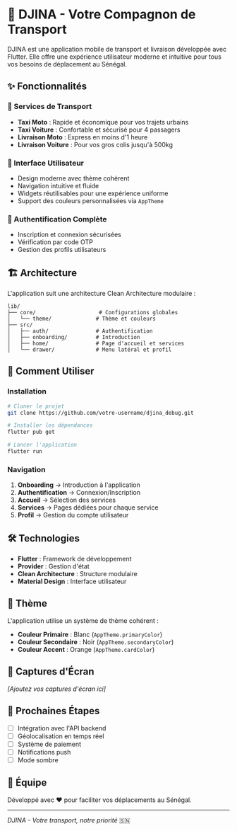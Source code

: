# 🚗 DJINA - Votre Compagnon de Transport

DJINA est une application mobile de transport et livraison développée avec Flutter. Elle offre une expérience utilisateur moderne et intuitive pour tous vos besoins de déplacement au Sénégal.

## ✨ Fonctionnalités

### 🚖 Services de Transport
- **Taxi Moto** : Rapide et économique pour vos trajets urbains
- **Taxi Voiture** : Confortable et sécurisé pour 4 passagers
- **Livraison Moto** : Express en moins d'1 heure
- **Livraison Voiture** : Pour vos gros colis jusqu'à 500kg

### 🎨 Interface Utilisateur
- Design moderne avec thème cohérent
- Navigation intuitive et fluide
- Widgets réutilisables pour une expérience uniforme
- Support des couleurs personnalisées via `AppTheme`

### 🔐 Authentification Complète
- Inscription et connexion sécurisées
- Vérification par code OTP
- Gestion des profils utilisateurs

## 🏗️ Architecture

L'application suit une architecture Clean Architecture modulaire :

```
lib/
├── core/                    # Configurations globales
│   └── theme/              # Thème et couleurs
├── src/
│   ├── auth/               # Authentification
│   ├── onboarding/         # Introduction
│   ├── home/               # Page d'accueil et services
│   └── drawer/             # Menu latéral et profil
```

## 🎯 Comment Utiliser

### Installation
```bash
# Cloner le projet
git clone https://github.com/votre-username/djina_debug.git

# Installer les dépendances
flutter pub get

# Lancer l'application
flutter run
```

### Navigation
1. **Onboarding** → Introduction à l'application
2. **Authentification** → Connexion/Inscription
3. **Accueil** → Sélection des services
4. **Services** → Pages dédiées pour chaque service
5. **Profil** → Gestion du compte utilisateur

## 🛠️ Technologies

- **Flutter** : Framework de développement
- **Provider** : Gestion d'état
- **Clean Architecture** : Structure modulaire
- **Material Design** : Interface utilisateur

## 🎨 Thème

L'application utilise un système de thème cohérent :
- **Couleur Primaire** : Blanc (`AppTheme.primaryColor`)
- **Couleur Secondaire** : Noir (`AppTheme.secondaryColor`) 
- **Couleur Accent** : Orange (`AppTheme.cardColor`)

## 📱 Captures d'Écran

*[Ajoutez vos captures d'écran ici]*

## 🚀 Prochaines Étapes

- [ ] Intégration avec l'API backend
- [ ] Géolocalisation en temps réel
- [ ] Système de paiement
- [ ] Notifications push
- [ ] Mode sombre

## 👥 Équipe

Développé avec ❤️ pour faciliter vos déplacements au Sénégal.

---

*DJINA - Votre transport, notre priorité* 🇸🇳
